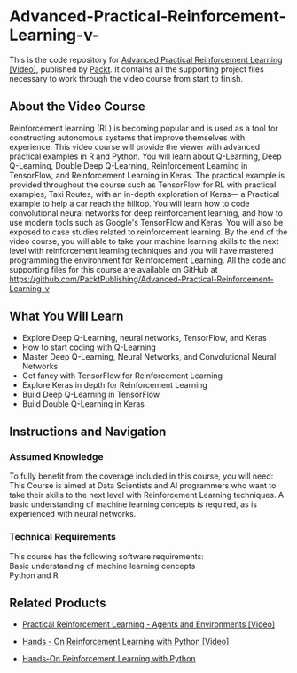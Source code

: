 # Advanced-Practical-Reinforcement-Learning-v-
This is the code repository for [Advanced Practical Reinforcement Learning [Video]](https://www.packtpub.com/big-data-and-business-intelligence/advanced-practical-reinforcement-learning-video), published by [Packt](https://www.packtpub.com/?utm_source=github). It contains all the supporting project files necessary to work through the video course from start to finish.
## About the Video Course
Reinforcement learning (RL) is becoming popular and is used as a tool for constructing autonomous systems that improve themselves with experience. This video course will provide the viewer with advanced practical examples in R and Python. You will learn about Q-Learning, Deep Q-Learning, Double Deep Q-Learning, Reinforcement Learning in TensorFlow, and Reinforcement Learning in Keras. The practical example is provided throughout the course such as TensorFlow for RL with practical examples, Taxi Routes, with an in-depth exploration of Keras— a Practical example to help a car reach the hilltop.
You will learn how to code convolutional neural networks for deep reinforcement learning, and how to use modern tools such as Google's TensorFlow and Keras. You will also be exposed to case studies related to reinforcement learning. By the end of the video course, you will able to take your machine learning skills to the next level with reinforcement learning techniques and you will have mastered programming the environment for Reinforcement Learning.
All the code and supporting files for this course are available on GitHub at https://github.com/PacktPublishing/Advanced-Practical-Reinforcement-Learning-v

<H2>What You Will Learn</H2>
<DIV class=book-info-will-learn-text>
<UL>
<LI>Explore Deep Q-Learning, neural networks, TensorFlow, and Keras 
<LI>How to start coding with Q-Learning
<LI>Master Deep Q-Learning, Neural Networks, and Convolutional Neural Networks 
<LI>Get fancy with TensorFlow for Reinforcement Learning 
<LI>Explore Keras in depth for Reinforcement Learning 
<LI>Build Deep Q-Learning in TensorFlow 
<LI>Build Double Q-Learning in Keras</LI></UL></DIV>

## Instructions and Navigation
### Assumed Knowledge
To fully benefit from the coverage included in this course, you will need:<br/>
This Course is aimed at Data Scientists and AI programmers who want to take their skills to the next level with Reinforcement Learning techniques. A basic understanding of machine learning concepts is required, as is experienced with neural networks.
### Technical Requirements
This course has the following software requirements:<br/>
Basic understanding of machine learning concepts<br/>
Python and R

## Related Products
* [Practical Reinforcement Learning - Agents and Environments [Video]](https://www.packtpub.com/big-data-and-business-intelligence/practical-reinforcement-learning-agents-and-environments-video)

* [Hands - On Reinforcement Learning with Python [Video]](https://www.packtpub.com/big-data-and-business-intelligence/hands-reinforcement-learning-python-video)

* [Hands-On Reinforcement Learning with Python](https://www.packtpub.com/big-data-and-business-intelligence/hands-reinforcement-learning-python)


